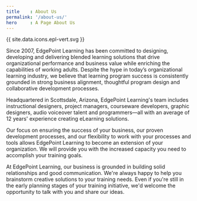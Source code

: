 ```yaml
---
title    : About Us
permalink: '/about-us/'
hero     : A Page About Us
---
```


{{ site.data.icons.epl-vert.svg }}

Since 2007, EdgePoint Learning has been committed to designing, developing and delivering blended learning solutions that drive organizational performance and business value while enriching the capabilities of working adults. Despite the hype in today’s organizational learning industry, we believe that learning program success is consistently grounded in strong business alignment, thoughtful program design and collaborative development processes.

Headquartered in Scottsdale, Arizona, EdgePoint Learning's team includes instructional designers, project managers, courseware developers, graphic designers, audio voiceover talent and programmers—all with an average of 12 years' experience creating eLearning solutions.

Our focus on ensuring the success of your business, our proven development processes, and our flexibility to work with your processes and tools allows EdgePoint Learning to become an extension of your organization. We will provide you with the increased capacity you need to accomplish your training goals.


At EdgePoint Learning, our business is grounded in building solid relationships and good communication. We're always happy to help you brainstorm creative solutions to your training needs. Even if you're still in the early planning stages of your training initiative, we'd welcome the opportunity to talk with you and share our ideas.
